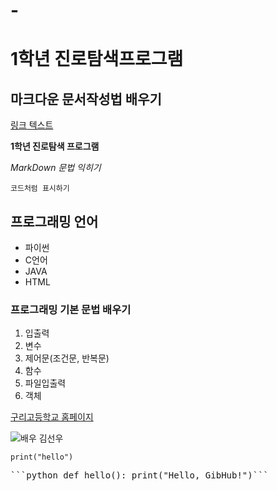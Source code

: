 # -
# 1학년 진로탐색프로그램
## 마크다운 문서작성법 배우기
[링크 텍스트](https://www.github.com)

**1학년 진로탐색 프로그램**  

*MarkDown 문법 익히기*  

`코드처럼 표시하기`  

## 프로그래밍 언어
- 파이썬
- C언어
- JAVA
- HTML

### 프로그래밍 기본 문법 배우기
1. 입출력
2. 변수
3. 제어문(조건문, 반복문)
4. 함수
5. 파일입출력
6. 객체

[구리고등학교 홈페이지](https://guri-h.goegn.kr/guri-h/main.do)
   
![배우 김선우](https://encrypted-tbn0.gstatic.com/images?q=tbn:ANd9GcT2Q03f1tTFzzG7pkf5T2keAFRFR7JFtIalagddZQ_htaDaPuhvpzVC5Jt6fIMxWK3pc9s&usqp=CAU)

`print("hello")`

<pre>```python def hello(): print("Hello, GibHub!")```</pre>

